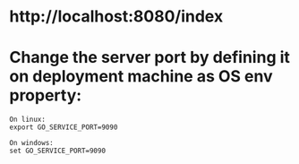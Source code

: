 # http://localhost:8080/index

# Change the server port by defining it on deployment machine as OS env property:  
    On linux:
    export GO_SERVICE_PORT=9090 
    
    On windows:
    set GO_SERVICE_PORT=9090